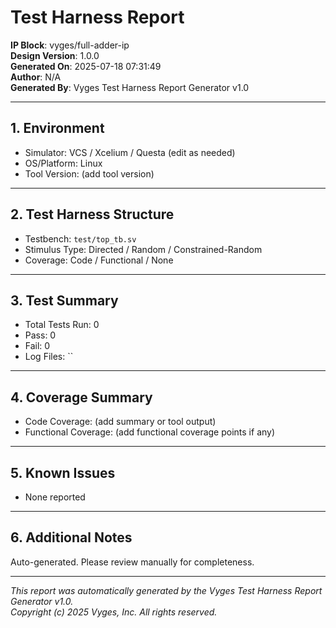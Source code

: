 
# Test Harness Report

**IP Block**: vyges/full-adder-ip  
**Design Version**: 1.0.0  
**Generated On**: 2025-07-18 07:31:49  
**Author**: N/A  
**Generated By**: Vyges Test Harness Report Generator v1.0

---

## 1. Environment

- Simulator: VCS / Xcelium / Questa (edit as needed)
- OS/Platform: Linux
- Tool Version: (add tool version)

---

## 2. Test Harness Structure

- Testbench: `test/top_tb.sv`
- Stimulus Type: Directed / Random / Constrained-Random
- Coverage: Code / Functional / None

---

## 3. Test Summary

- Total Tests Run: 0
- Pass: 0
- Fail: 0
- Log Files: ``

---

## 4. Coverage Summary

- Code Coverage: (add summary or tool output)
- Functional Coverage: (add functional coverage points if any)

---

## 5. Known Issues

- None reported

---

## 6. Additional Notes

Auto-generated. Please review manually for completeness.

---

*This report was automatically generated by the Vyges Test Harness Report Generator v1.0.*  
*Copyright (c) 2025 Vyges, Inc. All rights reserved.*
